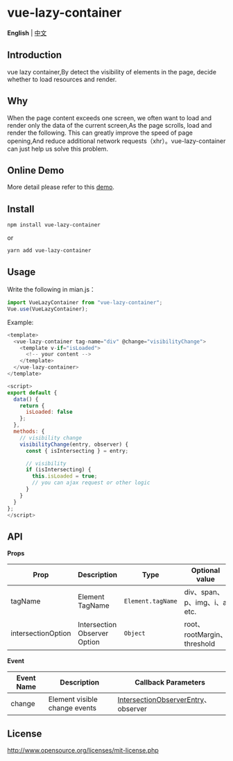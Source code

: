 # vue-lazy-container

**English** | [中文](./README-CN.md)

## Introduction

vue lazy container,By detect the visibility of elements in the page, decide whether to load resources and render.

## Why
When the page content exceeds one screen, we often want to load and render only the data of the current screen,As the page scrolls, load and render the following. This can greatly improve the speed of page opening,And reduce additional network requests（xhr）。vue-lazy-container can just help us solve this problem.

## Online Demo

More detail please refer to this [demo](https://happy-coding-clans.github.io/vue-lazy-container/).

## Install

```
npm install vue-lazy-container
```

or

```
yarn add vue-lazy-container
```

## Usage

Write the following in mian.js：

```javascript
import VueLazyContainer from "vue-lazy-container";
Vue.use(VueLazyContainer);
```

Example:

```javascript
<template>
  <vue-lazy-container tag-name="div" @change="visibilityChange">
    <template v-if="isLoaded">
      <!-- your content -->
    </template>
  </vue-lazy-container>
</template>

<script>
export default {
  data() {
    return {
      isLoaded: false
    };
  },
  methods: {
    // visibility change
    visibilityChange(entry, observer) {
      const { isIntersecting } = entry;

      // visibility
      if (isIntersecting) {
        this.isLoaded = true;
        // you can ajax request or other logic
      }
    }
  }
};
</script>

```

## API

**Props**

| Prop    | Description         | Type              | Optional value                       | Default |
| ------- | ------------ | ----------------- | ---------------------------- | ------ |
| tagName | Element TagName | `Element.tagName` | div、span、p、img、i、a etc. | -      |
| intersectionOption | Intersection Observer Option | `Object` | root、rootMargin、threshold | -      |


**Event**

| Event Name | Description         | Callback Parameters   |
| -------- | ------------ | ---------- |
| change   | Element visible change events | [IntersectionObserverEntry](https://developer.mozilla.org/en-US/docs/Web/API/IntersectionObserverEntry)、observer |

## License

http://www.opensource.org/licenses/mit-license.php
